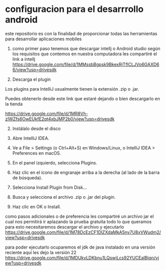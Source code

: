 # configuracion para el desarrrollo android
 este repositorio es con la finalidad de proporcionar todas las herramientas para desarrollar aplicaciones mobiles 

1. como primer paso tenemos que descargar intellj o Android studio según los requisitos que contemos en nuestra computadora les compartiré el link a intellj 
https://drive.google.com/file/d/1MMssbBgpsk9BkexRjTflCLJVo6GAXD66/view?usp=drivesdk



  2. Descarga el plugin

Los plugins para IntelliJ usualmente tienen la   extensión .zip   o .jar.

Puedes obtenerlo desde este link que estaré dejando o bien descargarlo en la tienda 

https://drive.google.com/file/d/1MR8Vh-zIWZfs6OwEUkfE2qt4xbJMP2b0/view?usp=drivesdk


2. Instálalo desde el disco

1. Abre IntelliJ IDEA.


2. Ve a File > Settings (o Ctrl+Alt+S) en Windows/Linux, o IntelliJ IDEA > Preferences en macOS.


3. En el panel izquierdo, selecciona Plugins.


4. Haz clic en el ícono de engranaje arriba a la derecha (al lado de la barra de búsqueda).


5. Selecciona Install Plugin from Disk…


6. Busca y selecciona el archivo .zip o .jar del plugin.


7. Haz clic en OK o Install.

como pasos adicionales o de preferencia 
 les compartiré un archivo jar el cual nos permitirá ir aplazando la prueba gratuita todo lo que queramos 
para esto necesitaremos descargar el archivo y ejecutarlo
https://drive.google.com/file/d/1M78DcEzCF1DlZXdaMkA5nv7U8xVWudm2/view?usp=drivesdk

para poder ejecutarlo ocuparemos el jdk de java instalado en una versión reciente aquí les dejo la versión 22
https://drive.google.com/file/d/1MDUkvLDKbnu1LQswjLcs92YUCEaIBjqn/view?usp=drivesdk
